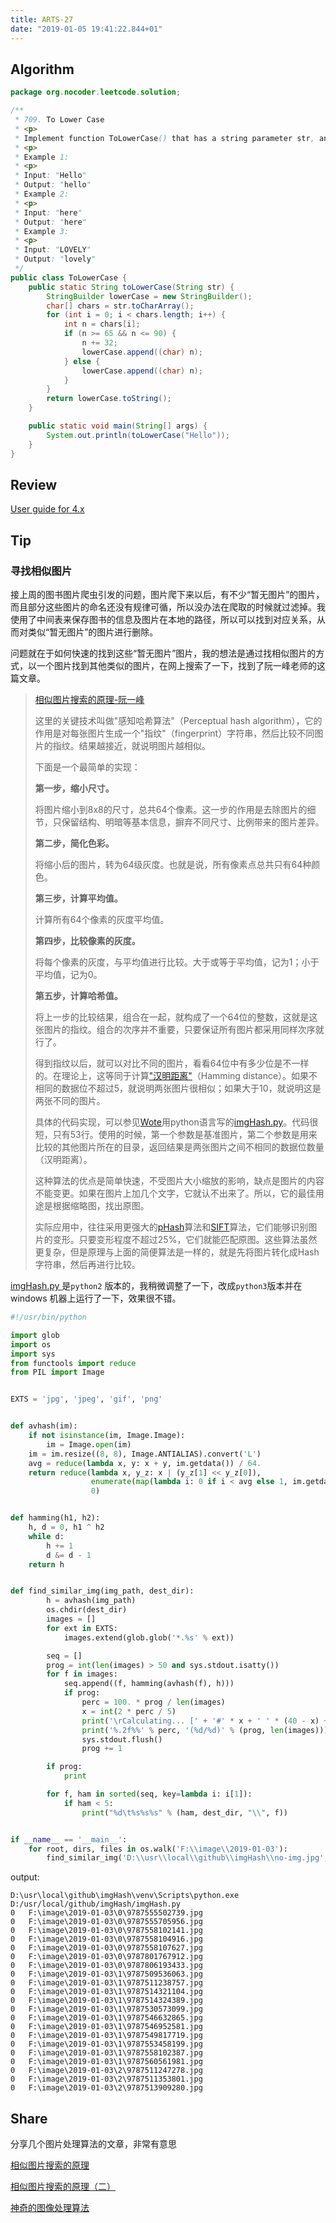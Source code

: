 ```yaml
---
title: ARTS-27
date: "2019-01-05 19:41:22.844+01"
---
```


## Algorithm

```java
package org.nocoder.leetcode.solution;

/**
 * 709. To Lower Case
 * <p>
 * Implement function ToLowerCase() that has a string parameter str, and returns the same string in lowercase.
 * <p>
 * Example 1:
 * <p>
 * Input: "Hello"
 * Output: "hello"
 * Example 2:
 * <p>
 * Input: "here"
 * Output: "here"
 * Example 3:
 * <p>
 * Input: "LOVELY"
 * Output: "lovely"
 */
public class ToLowerCase {
    public static String toLowerCase(String str) {
        StringBuilder lowerCase = new StringBuilder();
        char[] chars = str.toCharArray();
        for (int i = 0; i < chars.length; i++) {
            int n = chars[i];
            if (n >= 65 && n <= 90) {
                n += 32;
                lowerCase.append((char) n);
            } else {
                lowerCase.append((char) n);
            }
        }
        return lowerCase.toString();
    }

    public static void main(String[] args) {
        System.out.println(toLowerCase("Hello"));
    }
}
```



## Review

[User guide for 4.x](https://netty.io/wiki/user-guide-for-4.x.html#wiki-h2-0)

## Tip

### 寻找相似图片

接上周的图书图片爬虫引发的问题，图片爬下来以后，有不少“暂无图片”的图片，而且部分这些图片的命名还没有规律可循，所以没办法在爬取的时候就过滤掉。我使用了中间表来保存图书的信息及图片在本地的路径，所以可以找到对应关系，从而对类似“暂无图片”的图片进行删除。

问题就在于如何快速的找到这些“暂无图片”图片，我的想法是通过找相似图片的方式，以一个图片找到其他类似的图片，在网上搜索了一下，找到了阮一峰老师的这篇文章。

> [相似图片搜索的原理-阮一峰](http://www.ruanyifeng.com/blog/2011/07/principle_of_similar_image_search.html)
>
> 这里的关键技术叫做"感知哈希算法"（Perceptual hash algorithm），它的作用是对每张图片生成一个"指纹"（fingerprint）字符串，然后比较不同图片的指纹。结果越接近，就说明图片越相似。
>
> 下面是一个最简单的实现：
>
> **第一步，缩小尺寸。**
>
> 将图片缩小到8x8的尺寸，总共64个像素。这一步的作用是去除图片的细节，只保留结构、明暗等基本信息，摒弃不同尺寸、比例带来的图片差异。
>
> **第二步，简化色彩。**
>
> 将缩小后的图片，转为64级灰度。也就是说，所有像素点总共只有64种颜色。
>
> **第三步，计算平均值。**
>
> 计算所有64个像素的灰度平均值。
>
> **第四步，比较像素的灰度。**
>
> 将每个像素的灰度，与平均值进行比较。大于或等于平均值，记为1；小于平均值，记为0。
>
> **第五步，计算哈希值。**
>
> 将上一步的比较结果，组合在一起，就构成了一个64位的整数，这就是这张图片的指纹。组合的次序并不重要，只要保证所有图片都采用同样次序就行了。
>
> 得到指纹以后，就可以对比不同的图片，看看64位中有多少位是不一样的。在理论上，这等同于计算["汉明距离"](http://zh.wikipedia.org/wiki/%E6%B1%89%E6%98%8E%E8%B7%9D%E7%A6%BB)（Hamming distance）。如果不相同的数据位不超过5，就说明两张图片很相似；如果大于10，就说明这是两张不同的图片。
>
> 具体的代码实现，可以参见[Wote](http://www.reddit.com/r/programming/comments/hql8b/looks_like_it_for_the_last_few_months_i_have_had/c1xkcdd)用python语言写的[imgHash.py](http://www.ruanyifeng.com/blog/2011/07/imgHash.txt)。代码很短，只有53行。使用的时候，第一个参数是基准图片，第二个参数是用来比较的其他图片所在的目录，返回结果是两张图片之间不相同的数据位数量（汉明距离）。
>
> 这种算法的优点是简单快速，不受图片大小缩放的影响，缺点是图片的内容不能变更。如果在图片上加几个文字，它就认不出来了。所以，它的最佳用途是根据缩略图，找出原图。
>
> 实际应用中，往往采用更强大的[pHash](http://www.phash.org/)算法和[SIFT](http://en.wikipedia.org/wiki/Scale-invariant_feature_transform)算法，它们能够识别图片的变形。只要变形程度不超过25%，它们就能匹配原图。这些算法虽然更复杂，但是原理与上面的简便算法是一样的，就是先将图片转化成Hash字符串，然后再进行比较。



 [imgHash.py ](http://www.ruanyifeng.com/blog/2011/07/imgHash.txt) 是`python2` 版本的，我稍微调整了一下，改成`python3`版本并在windows 机器上运行了一下，效果很不错。

```python
#!/usr/bin/python

import glob
import os
import sys
from functools import reduce
from PIL import Image


EXTS = 'jpg', 'jpeg', 'gif', 'png'


def avhash(im):
    if not isinstance(im, Image.Image):
        im = Image.open(im)
    im = im.resize((8, 8), Image.ANTIALIAS).convert('L')
    avg = reduce(lambda x, y: x + y, im.getdata()) / 64.
    return reduce(lambda x, y_z: x | (y_z[1] << y_z[0]),
                  enumerate(map(lambda i: 0 if i < avg else 1, im.getdata())),
                  0)


def hamming(h1, h2):
    h, d = 0, h1 ^ h2
    while d:
        h += 1
        d &= d - 1
    return h


def find_similar_img(img_path, dest_dir):
        h = avhash(img_path)
        os.chdir(dest_dir)
        images = []
        for ext in EXTS:
            images.extend(glob.glob('*.%s' % ext))

        seq = []
        prog = int(len(images) > 50 and sys.stdout.isatty())
        for f in images:
            seq.append((f, hamming(avhash(f), h)))
            if prog:
                perc = 100. * prog / len(images)
                x = int(2 * perc / 5)
                print('\rCalculating... [' + '#' * x + ' ' * (40 - x) + ']'),
                print('%.2f%%' % perc, '(%d/%d)' % (prog, len(images))),
                sys.stdout.flush()
                prog += 1

        if prog:
            print

        for f, ham in sorted(seq, key=lambda i: i[1]):
            if ham < 5:
                print("%d\t%s%s%s" % (ham, dest_dir, "\\", f))


if __name__ == '__main__':
    for root, dirs, files in os.walk('F:\\image\\2019-01-03'):
        find_similar_img('D:\\usr\\local\\github\\imgHash\\no-img.jpg', root)

```

output:

```shell
D:\usr\local\github\imgHash\venv\Scripts\python.exe D:/usr/local/github/imgHash/imgHash.py
0	F:\image\2019-01-03\0\9787555502739.jpg
0	F:\image\2019-01-03\0\9787555705956.jpg
0	F:\image\2019-01-03\0\9787558102141.jpg
0	F:\image\2019-01-03\0\9787558104916.jpg
0	F:\image\2019-01-03\0\9787558107627.jpg
0	F:\image\2019-01-03\0\9787801767912.jpg
0	F:\image\2019-01-03\0\9787806193433.jpg
0	F:\image\2019-01-03\1\9787509536063.jpg
0	F:\image\2019-01-03\1\9787511238757.jpg
0	F:\image\2019-01-03\1\9787514321104.jpg
0	F:\image\2019-01-03\1\9787514324389.jpg
0	F:\image\2019-01-03\1\9787530573099.jpg
0	F:\image\2019-01-03\1\9787546632865.jpg
0	F:\image\2019-01-03\1\9787546952581.jpg
0	F:\image\2019-01-03\1\9787549817719.jpg
0	F:\image\2019-01-03\1\9787553458199.jpg
0	F:\image\2019-01-03\1\9787558102387.jpg
0	F:\image\2019-01-03\1\9787560561981.jpg
0	F:\image\2019-01-03\2\9787511247278.jpg
0	F:\image\2019-01-03\2\9787511353801.jpg
0	F:\image\2019-01-03\2\9787513909280.jpg
```



## Share

分享几个图片处理算法的文章，非常有意思

[相似图片搜索的原理](http://www.ruanyifeng.com/blog/2011/07/principle_of_similar_image_search.html)

[相似图片搜索的原理（二）](http://www.ruanyifeng.com/blog/2013/03/similar_image_search_part_ii.html)

[神奇的图像处理算法](http://www.ruanyifeng.com/blog/2011/08/amazing_algorithms_of_image_processing.html)